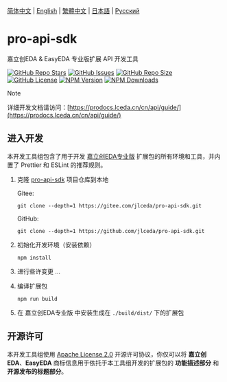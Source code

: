 [简体中文](#) | [English](./README.en.md) | [繁體中文](./README.zh-Hant.md) | [日本語](./README.ja.md) | [Русский](./README.ru.md)

# pro-api-sdk

嘉立创EDA & EasyEDA 专业版扩展 API 开发工具

[![GitHub Repo Stars](https://img.shields.io/github/stars/jlceda/pro-api-sdk)](https://github.com/jlceda/pro-api-sdk)
[![GitHub Issues](https://img.shields.io/github/issues/jlceda/pro-api-sdk)](https://github.com/jlceda/pro-api-sdk/issues)
[![GitHub Repo Size](https://img.shields.io/github/repo-size/jlceda/pro-api-sdk)](https://github.com/jlceda/pro-api-sdk)
[![GitHub License](https://img.shields.io/github/license/jlceda/pro-api-sdk)](./LICENSE)
[![NPM Version](https://img.shields.io/npm/v/%40jlceda%2Fpro-api-types?label=pro-api-types)](https://www.npmjs.com/package/@jlceda/pro-api-types)
[![NPM Downloads](https://img.shields.io/npm/d18m/%40jlceda%2Fpro-api-types)](https://www.npmjs.com/package/@jlceda/pro-api-types)

> [!NOTE]
> 详细开发文档请访问：[https://prodocs.lceda.cn/cn/api/guide/](https://prodocs.lceda.cn/cn/api/guide/)

## 进入开发

本开发工具组包含了用于开发 [嘉立创EDA专业版](https://pro.lceda.cn/) 扩展包的所有环境和工具，并内置了 Prettier 和 ESLint 的推荐规则。

1. 克隆 [pro-api-sdk](https://github.com/jlceda/pro-api-sdk) 项目仓库到本地

    Gitee:

    ```shell
    git clone --depth=1 https://gitee.com/jlceda/pro-api-sdk.git
    ```

    GitHub:

    ```shell
    git clone --depth=1 https://github.com/jlceda/pro-api-sdk.git
    ```

2. 初始化开发环境（安装依赖）

    ```shell
    npm install
    ```

3. 进行些许变更 ...

4. 编译扩展包

    ```shell
    npm run build
    ```

5. 在 嘉立创EDA专业版 中安装生成在 `./build/dist/` 下的扩展包

## 开源许可

本开发工具组使用 [Apache License 2.0](https://choosealicense.com/licenses/apache-2.0/) 开源许可协议，你仅可以将 **嘉立创EDA**、**EasyEDA** 商标信息用于依托于本工具组开发的扩展包的 **功能描述部分** 和 **开源发布的标题部分**。
